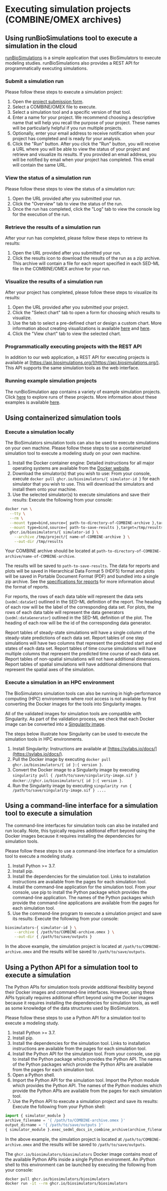 # Executing simulation projects (COMBINE/OMEX archives)

## Using runBioSimulations tool to execute a simulation in the cloud

[runBioSimulations](https://run.biosimulations.org) is a simple application that uses BioSimulators to execute modeling studies. runBioSimulations also provides a REST API for programmatically executing simulations.

### Submit a simulation run

Please follow these steps to execute a simulation project:

1. Open the [project submission form](https://run.biosimulations.org/run).
1. Select a COMBINE/OMEX file to execute.
1. Select a simulation tool and a specific version of that tool.
1. Enter a name for your project. We recommend choosing a descriptive name that will help you recall the purpose of your project. These names will be particularly helpful if you run multiple projects.
1. Optionally, enter your email address to receive notification when your project has completed and is ready for your analysis.
1. Click the "Run" button. After you click the "Run" button, you will receive a URL where you will be able to view the status of your project and retrieve and visualize its results. If you provided an email address, you will be notified by email when your project has completed. This email will contain the same URL.

### View the status of a simulation run

Please follow these steps to view the status of a simulation run:

1. Open the URL provided after you submitted your run.
1. Click the "Overview" tab to view the status of the run.
1. Once the run has completed, click the "Log" tab to view the console log for the execution of the run.

### Retrieve the results of a simulation run

After your run has completed, please follow these steps to retrieve its results:

1. Open the URL provided after you submitted your run.
1. Click the results icon to download the results of the run as a zip archive. This archive will contain a file for each report specified in each SED-ML file in the COMBINE/OMEX archive for your run.

### Visualize the results of a simulation run

After your project has completed, please follow these steps to visualize its results:

1. Open the URL provided after you submitted your project.
1. Click the "Select chart" tab to open a form for choosing which results to visualize.
1. Use the tab to select a pre-defined chart or design a custom chart. More information about creating visualizations is available [here](./creating-projects.md) and [here](./creating-vega-visualizations.md).
1. Click the "View chart" tab to view the selected chart.

### Programmatically executing projects with the REST API

In addition to our web application, a REST API for executing projects is available at [https://api.biosimulations.org/](https://api.biosimulations.org/). This API supports the same simulation tools as the web interface.

### Running example simulation projects

The runBioSimulation app contains a variety of example simulation projects. Click [here](https://run.biosimulations.org/simulations?try=1) to explore runs of these projects. More information about these examples is available [here](https://github.com/biosimulators/Biosimulators_test_suite/tree/deploy/examples/).

## Using containerized simulation tools 

### Execute a simulation locally

The BioSimulators simulation tools can also be used to execute simulations on your own machine. Please follow these steps to use a containerized simulation tool to execute a modeling study on your own machine.

1. Install the Docker container engine: Detailed instructions for all major operating systems are available from the [Docker website](https://docs.docker.com/get-docker/).
1. Download the simulator(s) that you wish to use: From your console, execute `docker pull ghcr.io/biosimulators/{ simulator-id }` for each simulator that you wish to use. This will download the simulators and install them onto your machine.
1. Use the selected simulator(s) to execute simulations and save their results: Execute the following from your console:

```bash
docker run \
  --tty \
  --rm \
  --mount type=bind,source={ path-to-directory-of-COMBINE-archive },target=/tmp/project,readonly \
  --mount type=bind,source={ path-to-save-results },target=/tmp/results \
  ghcr.io/biosimulators/{ simulator-id } \
    --archive /tmp/project/{ name-of-COMBINE-archive } \
    --out-dir /tmp/results
```
Your COMBINE archive should be located at `path-to-directory-of-COMBINE-archive/name-of-COMBINE-archive`.

The results will be saved to `path-to-save-results`. The data for reports and plots will be saved in Hierarchical Data Format 5 (HDF5) format and plots will be saved in Portable Document Format (PDF) and bundled into a single zip archive. See the [specifications for reports](../concepts/conventions/simulation-run-reports.md) for more information about the format of reports.

For reports, the rows of each data table will represent the data sets (`sedml:dataSet`) outlined in the SED-ML definition of the report. The heading of each row will be the label of the corresponding data set. For plots, the rows of each data table will represent the data generators (`sedml:dataGenerator`) outlined in the SED-ML definition of the plot. The heading of each row will be the id of the corresponding data generator.

Report tables of steady-state simulations will have a single column of the steady-state predictions of each data set. Report tables of one step simulations will have two columns that represent the predicted start and end states of each data set. Report tables of time course simulations will have multiple columns that represent the predicted time course of each data set. Report tables of non-spatial simulations will not have additional dimensions. Report tables of spatial simulations will have additional dimensions that represent the spatial axes of the simulation.

### Execute a simulation in an HPC environment

The BioSimulators simulation tools can also be running in high-performance computing (HPC) environments where root access is not available by first converting the Docker images for the tools into Singularity images.

All of the validated images for simulation tools are compatible with Singularity. As part of the validation process, we check that each Docker image can be converted into a [Singularity image](https://sylabs.io/).

The steps below illustrate how Singularity can be used to execute the simulation tools in HPC environments.

1. Install Singularity: Instructions are available at [https://sylabs.io/docs/](https://sylabs.io/docs/).
1. Pull the Docker image by executing `docker pull ghcr.io/biosimulators/{ id }:{ version }`.
1. Convert the Docker image to a Singularity image by executing `singularity pull { /path/to/save/singularity-image.sif } docker://ghcr.io/biosimulators/{ id }:{ version }`.
1. Run the Singularity image by executing `singularity run { /path/to/save/singularity-image.sif } ....`

## Using a command-line interface for a simulation tool to execute a simulation

The command-line interfaces for simulation tools can also be installed and run locally. Note, this typically requires additional effort beyond using the Docker images because it requires installing the dependencies for simulation tools.

Please follow these steps to use a command-line interface for a simulation tool to execute a modeling study.

1. Install Python >= 3.7.
1. Install pip.
1. Install the dependencies for the simulation tool. Links to installation instructions are available from the pages for each simulation tool.
1. Install the command-line application for the simulation tool. From your console, use pip to install the Python package which provides the command-line application. The names of the Python packages which provide the command-line applications are available from the pages for each simulation tool.
1. Use the command-line program to execute a simulation project and save its results: Execute the following from your console:

```bash
biosimulators-{ simulator-id } \
    --archive { /path/to/COMBINE-archive.omex } \
    --out-dir { /path/to/save/outputs }
```

In the above example, the simulation project is located at `/path/to/COMBINE-archive.omex` and the results will be saved to `/path/to/save/outputs`.


## Using a Python API for a simulation tool to execute a simulation

The Python APIs for simulation tools provide additional flexibility beyond their Docker images and command-line interfaces. However, using these APIs typically requires additional effort beyond using the Docker images because it requires installing the dependencies for simulation tools, as well as some knowledge of the data structures used by BioSimulators.

Please follow these steps to use a Python API for a simulation tool to execute a modeling study.

1. Install Python >= 3.7.
1. Install pip.
1. Install the dependencies for the simulation tool. Links to installation instructions are available from the pages for each simulation tool.
1. Install the Python API for the simulation tool. From your console, use pip to install the Python package which provides the Python API. The names of the Python packages which provide the Python APIs are available from the pages for each simulation tool.
1. Open a Python shell.
1. Import the Python API for the simulation tool. Import the Python module which provides the Python API. The names of the Python modules which provide the Python APIs are available from the pages for each simulation tool.
1. Use the Python API to execute a simulation project and save its results: Execute the following from your Python shell:

```python
import { simulator_module }
archive_filename = '{ /path/to/COMBINE-archive.omex }'
output_dirname = '{ /path/to/save/outputs }'
{ simulator_module }.exec_sedml_docs_in_combine_archive(archive_filename, output_dirname)
```

In the above example, the simulation project is located at `/path/to/COMBINE-archive.omex` and the results will be saved to `/path/to/save/outputs`.

The `ghcr.io/biosimulators/biosimulators` Docker image contains most of the available Python APIs inside a single Python environment. An iPython shell to this environment can be launched by executing the following from your console:

```bash
docker pull ghcr.io/biosimulators/biosimulators
docker run -it --rm ghcr.io/biosimulators/biosimulators
```
